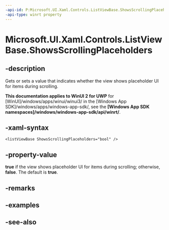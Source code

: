 ```yaml
---
-api-id: P:Microsoft.UI.Xaml.Controls.ListViewBase.ShowsScrollingPlaceholders
-api-type: winrt property
---
```


<!-- Property syntax
public bool ShowsScrollingPlaceholders { get;  set; }
-->

# Microsoft.UI.Xaml.Controls.ListViewBase.ShowsScrollingPlaceholders

## -description
Gets or sets a value that indicates whether the view shows placeholder UI for items during scrolling.

**This documentation applies to WinUI 2 for UWP** for [WinUI]/windows/apps/winui/winui3/ in the [Windows App SDK]/windows/apps/windows-app-sdk/, see the **[Windows App SDK namespaces]/windows/windows-app-sdk/api/winrt/**.

## -xaml-syntax
```xaml
<listViewBase ShowsScrollingPlaceholders="bool" />
```


## -property-value
**true** if the view shows placeholder UI for items during scrolling; otherwise, **false**. The default is **true**.

## -remarks

## -examples

## -see-also
